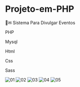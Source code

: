 # Projeto-em-PHP
🎉✉  Sistema Para Divulgar Eventos

PHP

Mysql

Html 

Css

Sass

![01](https://user-images.githubusercontent.com/51242362/82158261-0ca8f000-985d-11ea-8d89-dfdc8ef9afbc.jpg)
![02](https://user-images.githubusercontent.com/51242362/82158265-1599c180-985d-11ea-89ef-3575e06f35ae.jpg)
![03](https://user-images.githubusercontent.com/51242362/82158267-1af70c00-985d-11ea-88cb-432351320374.jpg)
![04](https://user-images.githubusercontent.com/51242362/82158269-20eced00-985d-11ea-8fa9-fcbef522ee09.jpg)
![05](https://user-images.githubusercontent.com/51242362/82158274-2813fb00-985d-11ea-9f3a-e5e9dd06cb68.jpg)



